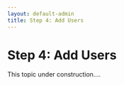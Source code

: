 ```yaml
---
layout: default-admin
title: Step 4: Add Users
---
```


# Step 4: Add Users
This topic under construction....


